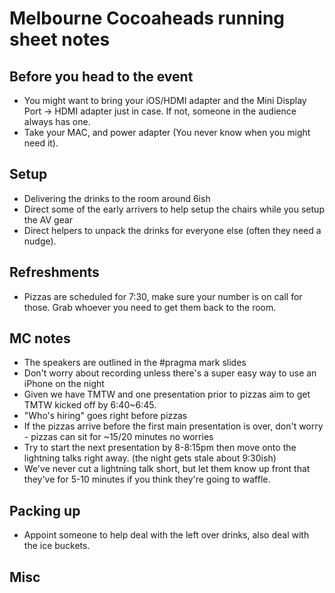 # Melbourne Cocoaheads running sheet notes

## Before you head to the event
- You might want to bring your iOS/HDMI adapter and the Mini Display Port -> HDMI adapter just in case. If not, someone in the audience always has one.
- Take your MAC, and power adapter (You never know when you might need it).

## Setup
- Delivering the drinks to the room around 6ish
- Direct some of the early arrivers to help setup the chairs while you setup the AV gear
- Direct helpers to unpack the drinks for everyone else (often they need a nudge). 

## Refreshments
- Pizzas are scheduled for 7:30, make sure your number is on call for those. Grab whoever you need to get them back to the room.

## MC notes
- The speakers are outlined in the #pragma mark slides
- Don't worry about recording unless there's a super easy way to use an iPhone on the night
- Given we have TMTW and one presentation prior to pizzas aim to get TMTW kicked off by 6:40~6:45.
- "Who's hiring" goes right before pizzas
- If the pizzas arrive before the first main presentation is over, don't worry - pizzas can sit for ~15/20 minutes no worries
- Try to start the next presentation by 8-8:15pm then move onto the lightning talks right away. (the night gets stale about 9:30ish) 
- We've never cut a lightning talk short, but let them know up front that they've for 5-10 minutes if you think they're going to waffle.

## Packing up
- Appoint someone to help deal with the left over drinks, also deal with the ice buckets.

## Misc

